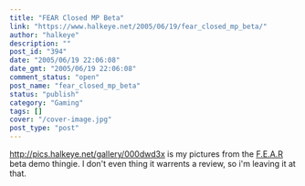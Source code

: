 ```yaml
---
title: "FEAR Closed MP Beta"
link: "https://www.halkeye.net/2005/06/19/fear_closed_mp_beta/"
author: "halkeye"
description: ""
post_id: "394"
date: "2005/06/19 22:06:08"
date_gmt: "2005/06/19 22:06:08"
comment_status: "open"
post_name: "fear_closed_mp_beta"
status: "publish"
category: "Gaming"
tags: []
cover: "/cover-image.jpg"
post_type: "post"
---
```


<http://pics.halkeye.net/gallery/000dwd3x> is my pictures from the [F.E.A.R](http://www.whatisfear.com/us/) beta demo thingie. I don't even thing it warrents a review, so i'm leaving it at that.